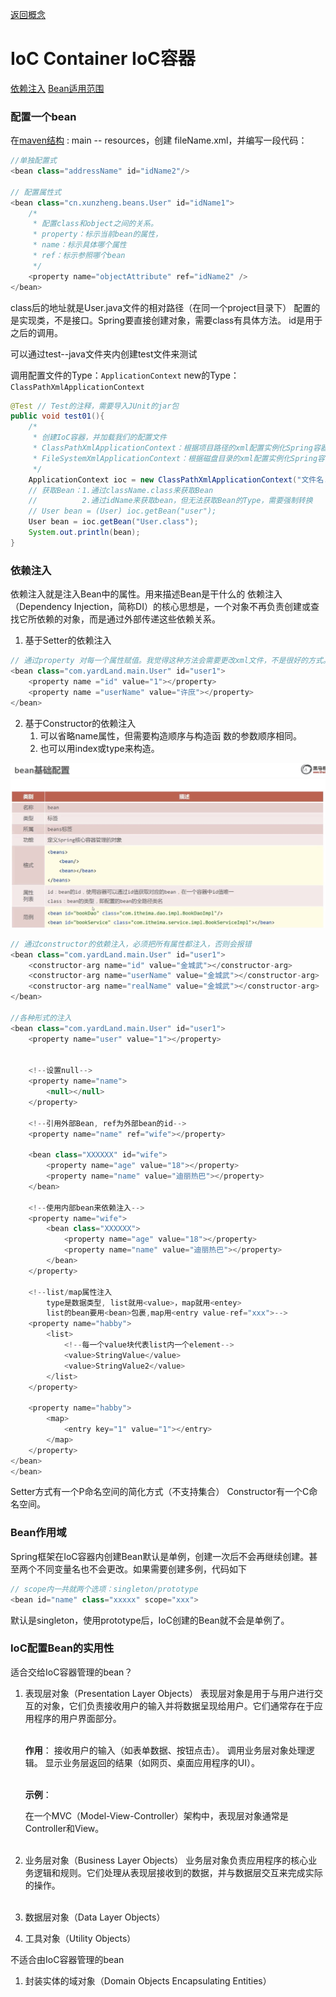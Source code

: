 [返回概念](./Spring概念.md)

# IoC Container IoC容器

[依赖注入](#table1)
[Bean适用范围](#table2)

### 配置一个bean
在[maven结构](./Spring概念.md) : main -- resources，创建 fileName.xml，并编写一段代码：
```java
//单独配置式
<bean class="addressName" id="idName2"/>

// 配置属性式
<bean class="cn.xunzheng.beans.User" id="idName1">
    /*
     * 配置class和object之间的关系。
     * property：标示当前bean的属性，
     * name：标示具体哪个属性
     * ref：标示参照哪个bean
     */
    <property name="objectAttribute" ref="idName2" />
</bean> 
```
class后的地址就是User.java文件的相对路径（在同一个project目录下）
配置的是实现类，不是接口。Spring要直接创建对象，需要class有具体方法。
id是用于之后的调用。

可以通过test--java文件夹内创建test文件来测试

调用配置文件的Type：`ApplicationContext`
new的Type：`ClassPathXmlApplicationContext`
```java
@Test // Test的注释，需要导入JUnit的jar包
public void test01(){
    /* 
     * 创建IoC容器，并加载我们的配置文件
     * ClassPathXmlApplicationContext：根据项目路径的xml配置实例化Spring容器。
     * FileSystemXmlApplicationContext：根据磁盘目录的xml配置实例化Spring容器
     */
    ApplicationContext ioc = new ClassPathXmlApplicationContext("文件名.xml");
    // 获取Bean：1.通过className.class来获取Bean
    //          2.通过idName来获取bean，但无法获取Bean的Type，需要强制转换
    // User bean = (User) ioc.getBean("user");
    User bean = ioc.getBean("User.class");
    System.out.println(bean);
}
```


### <a id="table1">依赖注入</a>

依赖注入就是注入Bean中的属性。用来描述Bean是干什么的
依赖注入（‌Dependency Injection，‌简称DI）‌的核心思想是，‌一个对象不再负责创建或查找它所依赖的对象，‌而是通过外部传递这些依赖关系。‌

1. 基于Setter的依赖注入
```java
// 通过property 对每一个属性赋值。我觉得这种方法会需要更改xml文件，不是很好的方式。
<bean class="com.yardLand.main.User" id="user1">
    <property name ="id" value="1"></property>
    <property name ="userName" value="许庶"></property>
</bean>
```

2. 基于Constructor的依赖注入
   1.  可以省略name属性，但需要构造顺序与构造函 数的参数顺序相同。
   2.  也可以用index或type来构造。

![bean配置](./image/1720768940129.jpg)

```java
// 通过constructor的依赖注入，必须把所有属性都注入，否则会报错
<bean class="com.yardLand.main.User" id="user1">
    <constructor-arg name="id" value="金城武"></constructor-arg>
    <constructor-arg name="userName" value="金城武"></constructor-arg>
    <constructor-arg name="realName" value="金城武"></constructor-arg>
</bean>

//各种形式的注入
<bean class="com.yardLand.main.User" id="user1">
    <property name="user" value="1"></property>

    
    <!--设置null-->
    <property name="name">
        <null></null>
    </property>
    
    <!--引用外部Bean, ref为外部bean的id-->
    <property name="name" ref="wife"></property>
    
    <bean class="XXXXXX" id="wife">
        <property name="age" value="18"></property>
        <property name="name" value="迪丽热巴"></property>
    </bean>
   
    <!--使用内部bean来依赖注入-->
    <property name="wife">
        <bean class="XXXXXX">
            <property name="age" value="18"></property>
            <property name="name" value="迪丽热巴"></property>
        </bean>
    </property>
    
    <!--list/map属性注入
        type是数据类型, list就用<value>，map就用<entey>
        list的bean要用<bean>包裹,map用<entry value-ref="xxx">-->
    <property name="habby">
        <list>
            <!--每一个value块代表list内一个element-->
            <value>StringValue</value>
            <value>StringValue2</value>
        </list>
    </property>

    <property name="habby">
        <map>
            <entry key="1" value="1"></entry>
        </map>
    </property>
</bean>
</bean>
```

Setter方式有一个P命名空间的简化方式（不支持集合）
Constructor有一个C命名空间。

### <a id="table2">Bean作用域</a>

Spring框架在IoC容器内创建Bean默认是单例，创建一次后不会再继续创建。甚至两个不同变量名也不会更改。如果需要创建多例，代码如下
```java
// scope内一共就两个选项：singleton/prototype
<bean id="name" class="xxxxx" scope="xxx">
```
默认是singleton，使用prototype后，IoC创建的Bean就不会是单例了。

### IoC配置Bean的实用性
适合交给IoC容器管理的bean？
1. 表现层对象（Presentation Layer Objects）
    表现层对象是用于与用户进行交互的对象，它们负责接收用户的输入并将数据呈现给用户。它们通常存在于应用程序的用户界面部分。<br></br>
    
    **作用**：
    接收用户的输入（如表单数据、按钮点击）。
    调用业务层对象处理逻辑。
    显示业务层返回的结果（如网页、桌面应用程序的UI）。<br></br>

    **示例**：

    在一个MVC（Model-View-Controller）架构中，表现层对象通常是Controller和View。<br></br>

2. 业务层对象（Business Layer Objects）
    业务层对象负责应用程序的核心业务逻辑和规则。它们处理从表现层接收到的数据，并与数据层交互来完成实际的操作。<br></br>


3. 数据层对象（Data Layer Objects）
4. 工具对象（Utility Objects）
   

不适合由IoC容器管理的bean
1. 封装实体的域对象（Domain Objects Encapsulating Entities）

